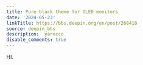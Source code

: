 ```yaml
---
title: Pure black theme for OLED monitors
date: '2024-05-23'
linkTitle: https://bbs.deepin.org/en/post/268418
source: deepin_bbs
description:  yarecco 
disable_comments: true
---
```

HI.
